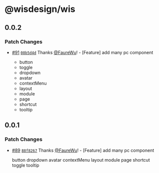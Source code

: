 # @wisdesign/wis

## 0.0.2

### Patch Changes

- [#91](https://github.com/wisdesignsystem/wis/pull/91) [`08b5d4d`](https://github.com/wisdesignsystem/wis/commit/08b5d4d2f93ec11dbebf25495c3c2e125e4f05fc) Thanks [@FaureWu](https://github.com/FaureWu)! - [Feature] add many pc component

  - button
  - toggle
  - dropdown
  - avatar
  - contextMenu
  - layout
  - module
  - page
  - shortcut
  - tooltip

## 0.0.1

### Patch Changes

- [#89](https://github.com/wisdesignsystem/wis/pull/89) [`88f8267`](https://github.com/wisdesignsystem/wis/commit/88f826797d7d8537db1322e9ab240a0f90eaabac) Thanks [@FaureWu](https://github.com/FaureWu)! - [Feature] add many pc component

  button
  dropdown
  avatar
  contextMenu
  layout
  module
  page
  shortcut
  toggle
  tooltip

